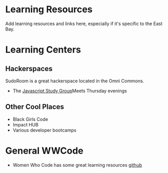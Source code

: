 # Learning Resources

Add learning resources and links here, especially if it's specific to the East Bay.


# Learning Centers

## Hackerspaces

SudoRoom is a great hackerspace located in the Omni Commons. 

* The [Javascript Study Group](https://sudoroom.org/events/js-meeting-2015-07-02/)Meets Thursday evenings

## Other Cool Places
* Black Girls Code
* Impact HUB
* Various developer bootcamps

# General WWCode

* Women Who Code has some great learning resources [github](https://github.com/WomenWhoCode/guidelines-resources/blob/master/learn_to_program.md)
